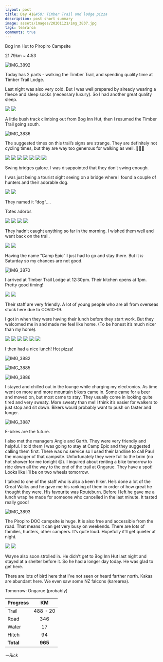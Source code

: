 ```yaml
---
layout: post
title: Day 41&#58; Timber Trail and lodge pizza
description: post short summary
image: assets/images/20201121/img_3837.jpg
tags: teararoa
comments: true
---
```


Bog Inn Hut to Piropiro Campsite

21.79km ~ 4:53

![IMG_3892](/assets/images/20201121/img_3892.jpg)

Today has 2 parts - walking the Timber Trail, and spending quality time at Timber Trail Lodge.

Last night was also very cold. But I was well prepared by already wearing a fleece and sleep socks (necessary luxury). So I had another great quality sleep. 

<div class="gallery" data-columns="2">
  <img src="/assets/images/20201121/img_3834.jpg">
  <img src="/assets/images/20201121/img_3835.jpg">
</div>

A little bush track climbing out from Bog Inn Hut, then I resumed the Timber Trail going south. 

![IMG_3836](/assets/images/20201121/img_3836.jpg)

The suggested times on this trail’s signs are strange. They are definitely not cycling times, but they are way too generous for walking as well. 🤷🏻‍♂️

<div class="gallery" data-columns="2">
  <img src="/assets/images/20201121/img_3837.jpg">
  <img src="/assets/images/20201121/img_3838.jpg">
  <img src="/assets/images/20201121/img_3841.jpg">
  <img src="/assets/images/20201121/img_3842.jpg">
  <img src="/assets/images/20201121/img_3843.jpg">
  <img src="/assets/images/20201121/img_3845.jpg">
  <img src="/assets/images/20201121/img_3846.jpg">
</div>

Swing bridges galore. I was disappointed that they don’t swing enough. 

I was just being a tourist sight seeing on a bridge where I found a couple of hunters and their adorable dog. 

<div class="gallery" data-columns="2">
  <img src="/assets/images/20201121/img_3858.jpg">
  <img src="/assets/images/20201121/img_3859.jpg">
</div>

They named it “dog”....

Totes adorbs

<div class="gallery" data-columns="2">
  <img src="/assets/images/20201121/img_3860.jpg">
  <img src="/assets/images/20201121/img_3861.jpg">
  <img src="/assets/images/20201121/img_3862.jpg">
  <img src="/assets/images/20201121/img_3863.jpg">
</div>

They hadn’t caught anything so far in the morning. I wished them well and went back on the trail. 

<div class="gallery" data-columns="2">
  <img src="/assets/images/20201121/img_3868.jpg">
  <img src="/assets/images/20201121/img_3869.jpg">
</div>

Having the name ”Camp Epic” I just had to go and stay there. But it _is_ Saturday so my chances are not good. 

![IMG_3870](/assets/images/20201121/img_3870.jpg)

I arrived at Timber Trail Lodge at 12:30pm. Their kitchen opens at 1pm. Pretty good timing!

<div class="gallery" data-columns="2">
  <img src="/assets/images/20201121/img_3872.jpg">
  <img src="/assets/images/20201121/img_3873.jpg">
</div>

Their staff are very friendly. A lot of young people who are all from overseas stuck here due to COVID-19.

I got in when they were having their lunch before they start work. But they welcomed me in and made me feel like home. (To be honest it’s much nicer than my home). 

<div class="gallery" data-columns="2">
  <img src="/assets/images/20201121/img_3874.jpg">
  <img src="/assets/images/20201121/img_3875.jpg">
  <img src="/assets/images/20201121/img_3876.jpg">
  <img src="/assets/images/20201121/img_3877.jpg">
  <img src="/assets/images/20201121/img_3879.jpg">
  <img src="/assets/images/20201121/img_3880.jpg">
</div>

I then had a nice lunch! Hot pizza!

![IMG_3882](/assets/images/20201121/img_3882.jpg)

![IMG_3885](/assets/images/20201121/img_3885.jpg)

![IMG_3886](/assets/images/20201121/img_3886.jpg)

I stayed and chilled out in the lounge while charging my electronics. As time went on more and more mountain bikers came in. Some came for a beer and moved on, but most came to stay. They usually come in looking quite tired and very sweaty. More sweaty than me! I think it’s easier for walkers to just stop and sit down. Bikers would probably want to push on faster and longer. 

![IMG_3887](/assets/images/20201121/img_3887.jpg)

E-bikes are the future. 

I also met the managers Angie and Garth. They were very friendly and helpful. I told them I was going to stay at Camp Epic and they suggested calling them first. There was no service so I used their landline to call Paul the manager of that campsite. Unfortunately they were full to the brim (no hot shower for me tonight 😢). I inquired about renting a bike tomorrow to ride down all the way to the end of the trail at Ongarue. They have a spot! Looks like I’ll be on two wheels tomorrow.

I talked to one of the staff who is also a keen hiker. He’s done a lot of the Great Walks and he gave me his ranking of them in order of how great he thought they were. His favourite was Routeburn. Before I left he gave me a lunch wrap he made for someone who cancelled in the last minute. It tasted really good!

![IMG_3893](/assets/images/20201121/img_3893.jpg)

The Piropiro DOC campsite is huge. It is also free and accessible from the road. That means it can get very busy on weekends. There are lots of families, hunters, other campers. It’s quite loud. Hopefully it’ll get quieter at night. 

<div class="gallery" data-columns="2">
  <img src="/assets/images/20201121/img_3890.jpg">
  <img src="/assets/images/20201121/img_3894.jpg">
</div>

Wayne also soon strolled in. He didn’t get to Bog Inn Hut last night and stayed at a shelter before it. So he had a longer day today. He was glad to get here.

There are lots of bird here that I’ve not seen or heard farther north. Kakas are abundant here. We even saw some NZ falcons (karearea).

Tomorrow: Ongarue (probably)

| Progress | KM |
| ---- |:----:|
| Trail | 488 + 20 |
| Road | 346 |
| Water | 17 |
| Hitch | 94 |
| **Total** | **965** |

－_Rick_